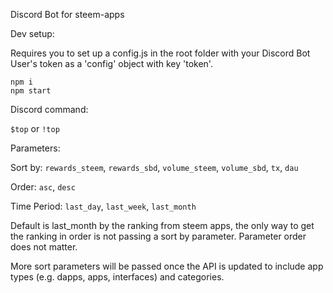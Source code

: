 Discord Bot for steem-apps

Dev setup:

Requires you to set up a config.js in the root folder with your Discord Bot User's token as a 'config' object with key 'token'.<br>

`npm i`<br>
`npm start`

Discord command:

`$top` or `!top`

Parameters:

Sort by: `rewards_steem`, `rewards_sbd`, `volume_steem`, `volume_sbd`, `tx`, `dau`

Order: `asc`, `desc`

Time Period: `last_day`, `last_week`, `last_month`

Default is last_month by the ranking from steem apps, the only way to get the ranking in order is not passing a sort by parameter. Parameter order does not matter.

More sort parameters will be passed once the API is updated to include app types (e.g. dapps, apps, interfaces) and categories.